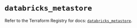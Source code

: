 # `databricks_metastore`

Refer to the Terraform Registry for docs: [`databricks_metastore`](https://registry.terraform.io/providers/databricks/databricks/1.68.0/docs/resources/metastore).
